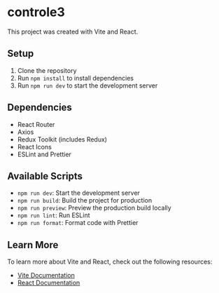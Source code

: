 
# controle3

This project was created with Vite and React.

## Setup

1. Clone the repository
2. Run `npm install` to install dependencies
3. Run `npm run dev` to start the development server

## Dependencies

- React Router
- Axios
- Redux Toolkit (includes Redux)
- React Icons
- ESLint and Prettier

## Available Scripts

- `npm run dev`: Start the development server
- `npm run build`: Build the project for production
- `npm run preview`: Preview the production build locally
- `npm run lint`: Run ESLint
- `npm run format`: Format code with Prettier

## Learn More

To learn more about Vite and React, check out the following resources:

- [Vite Documentation](https://vitejs.dev/)
- [React Documentation](https://reactjs.org/)

